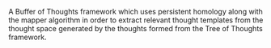 A Buffer of Thoughts framework which uses persistent homology along with the mapper algorithm in order to extract relevant thought templates from the thought space generated by the thoughts formed from the Tree of Thoughts framework.
